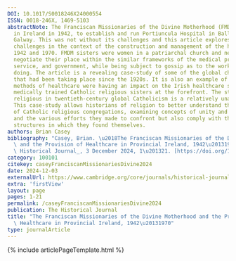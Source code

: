 ```yaml
---
DOI: 10.1017/S0018246X24000554
ISSN: 0018-246X, 1469-5103
abstractNote: The Franciscan Missionaries of the Divine Motherhood (FMDM) arrived
  in Ireland in 1942, to establish and run Portiuncula Hospital in Ballinasloe, county
  Galway. This was not without its challenges and this article explores many of those
  challenges in the context of the construction and management of the hospital between
  1942 and 1970. FMDM sisters were women in a patriarchal church and needed to also
  negotiate their place within the similar frameworks of the medical profession, civil
  service, and government, while being subject to gossip as to the work they were
  doing. The article is a revealing case-study of some of the global changes in medicine
  that had been taking place since the 1920s. It is also an example of how modern
  methods of healthcare were having an impact on the Irish healthcare system, with
  medically trained Catholic religious sisters at the forefront. The story of women
  religious in twentieth-century global Catholicism is a relatively unattended one.
  This case-study allows historians of religion to better understand the internationality
  of Catholic religious congregations, examining concepts of unity and disharmony,
  and the various efforts they made to confront but also comply with the patriarchal
  structures in which they found themselves.
authors: Brian Casey
bibliography: "Casey, Brian. \u2018The Franciscan Missionaries of the Divine Motherhood\
  \ and the Provision of Healthcare in Provincial Ireland, 1942\u20131970\u2019. _The\
  \ Historical Journal_, 3 December 2024, 1\u201321. [https://doi.org/10.1017/S0018246X24000554](https://doi.org/10.1017/S0018246X24000554)."
category: 100101
citekey: caseyFranciscanMissionariesDivine2024
date: 2024-12-03
externalUrl: https://www.cambridge.org/core/journals/historical-journal/article/franciscan-missionaries-of-the-divine-motherhood-and-the-provision-of-healthcare-in-provincial-ireland-19421970/C5D5F5F953711814116634C33B6EF880
extra: 'firstView'
layout: page
pages: 1-21
permalink: /caseyFranciscanMissionariesDivine2024
publication: The Historical Journal
title: "The Franciscan Missionaries of the Divine Motherhood and the Provision of\
  \ Healthcare in Provincial Ireland, 1942\u20131970"
type: journalArticle
---
```

{% include articlePageTemplate.html %}